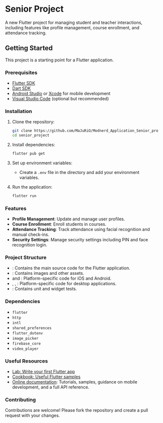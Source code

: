 # Senior Project

A new Flutter project for managing student and teacher interactions, including features like profile management, course enrollment, and attendance tracking.

## Getting Started

This project is a starting point for a Flutter application.

### Prerequisites

- [Flutter SDK](https://flutter.dev/docs/get-started/install)
- [Dart SDK](https://dart.dev/get-dart)
- [Android Studio](https://developer.android.com/studio) or [Xcode](https://developer.apple.com/xcode/) for mobile development
- [Visual Studio Code](https://code.visualstudio.com/) (optional but recommended)

### Installation

1. Clone the repository:
    ```sh
    git clone https://github.com/MaJuRiO/Modnerd_Application_Senior_project
    cd senior_project
    ```

2. Install dependencies:
    ```sh
    flutter pub get
    ```

3. Set up environment variables:
    - Create a `.env` file in the  directory and add your environment variables.

4. Run the application:
    ```sh
    flutter run
    ```

### Features

- **Profile Management**: Update and manage user profiles.
- **Course Enrollment**: Enroll students in courses.
- **Attendance Tracking**: Track attendance using facial recognition and manual check-ins.
- **Security Settings**: Manage security settings including PIN and face recognition login.

### Project Structure

- : Contains the main source code for the Flutter application.
- : Contains images and other assets.
-  and : Platform-specific code for iOS and Android.
- , , : Platform-specific code for desktop applications.
- : Contains unit and widget tests.

### Dependencies

- `flutter`
- `http`
- `intl`
- `shared_preferences`
- `flutter_dotenv`
- `image_picker`
- `firebase_core`
- `video_player`

### Useful Resources

- [Lab: Write your first Flutter app](https://docs.flutter.dev/get-started/codelab)
- [Cookbook: Useful Flutter samples](https://docs.flutter.dev/cookbook)
- [Online documentation](https://docs.flutter.dev/): Tutorials, samples, guidance on mobile development, and a full API reference.

### Contributing

Contributions are welcome! Please fork the repository and create a pull request with your changes.